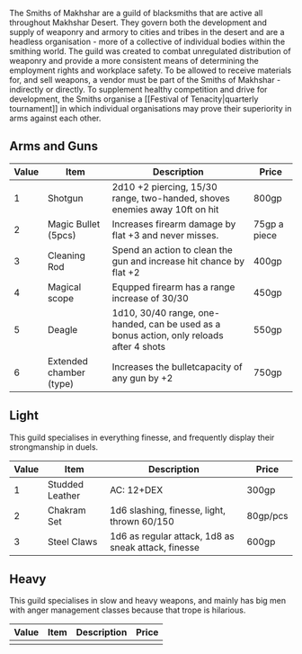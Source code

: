 The Smiths of Makhshar are a guild of blacksmiths that are active all throughout Makhshar Desert. They govern both the development and supply of weaponry and armory to cities and tribes in the desert and are a headless organisation - more of a collective of individual bodies within the smithing world.
The guild was created to combat unregulated distribution of weaponry and provide a more consistent means of determining the employment rights and workplace safety. To be allowed to receive materials for, and sell weapons, a vendor must be part of the Smiths of Makhshar - indirectly or directly. To supplement healthy competition and drive for development, the Smiths organise a [[Festival of Tenacity|quarterly tournament]] in which individual organisations may prove their superiority in arms against each other.
 
## Arms and Guns

| Value | Item                    | Description                                                                              | Price        |
| ----- | ----------------------- | ---------------------------------------------------------------------------------------- | ------------ |
| 1     | Shotgun                 | 2d10 +2 piercing, 15/30 range, two-handed, shoves enemies away 10ft on hit               | 800gp        |
| 2     | Magic Bullet (5pcs)     | Increases firearm damage by flat +3 and never misses.                                    | 75gp a piece |
| 3     | Cleaning Rod            | Spend an action to clean the gun and increase hit chance by flat +2                      | 400gp        |
| 4     | Magical scope           | Equpped firearm has a range increase of 30/30                                            | 450gp        |
| 5     | Deagle                  | 1d10, 30/40 range, one-handed, can be used as a bonus action, only reloads after 4 shots | 550gp        |
| 6     | Extended chamber (type) | Increases the bulletcapacity of any gun by +2                                            | 750gp        |

## Light
This guild specialises in everything finesse, and frequently display their strongmanship in duels.

| Value | Item            | Description                                         | Price    |
| ----- | --------------- | --------------------------------------------------- | -------- |
| 1     | Studded Leather | AC: 12+DEX                                          | 300gp    |
| 2     | Chakram Set     | 1d6 slashing, finesse, light, thrown 60/150         | 80gp/pcs |
| 3     | Steel Claws     | 1d6 as regular attack, 1d8 as sneak attack, finesse | 600gp    |

## Heavy
This guild specialises in slow and heavy weapons, and mainly has big men with anger management classes because that trope is hilarious.

| Value | Item | Description | Price |
| ----- | ---- | ----------- | ----- |
|       |      |             |       |
